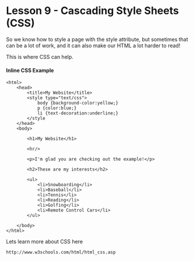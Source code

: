 Lesson 9 - Cascading Style Sheets (CSS)
=======================================

So we know how to style a page with the style attribute, but sometimes that can be a lot of work, and it can also make our HTML a lot harder to read!

This is where CSS can help.

#### Inline CSS Example

    <html>
    	<head>
    		<title>My Website</title>
    		<style type="text/css">
    			body {background-color:yellow;}
    			p {color:blue;}
    			li {text-decoration:underline;}
    		</style
    	</head>
    	<body>
    		
    		<h1>My Website</h1>
    		
    		<hr/>
    		
    		<p>I'm glad you are checking out the example!</p>
    
    		<h2>These are my interests</h2>
    		
    		<ul>
    			<li>Snowboarding</li>
    			<li>Baseball</li>
    			<li>Tennis</li>
    			<li>Reading</li>
    			<li>Golfing</li>
    			<li>Remote Control Cars</li>
    		</ul>
    		
    	</body>
    </html>
    
    
Lets learn more about CSS here

    http://www.w3schools.com/html/html_css.asp

